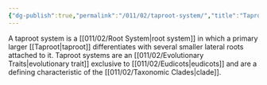 ```yaml
---
{"dg-publish":true,"permalink":"/011/02/taproot-system/","title":"Taproot System","tags":["BIOL412"]}
---
```


A taproot system is a [[011/02/Root System\|root system]] in which a primary larger [[Taproot\|taproot]] differentiates with several smaller lateral roots attached to it. Taproot systems are an [[011/02/Evolutionary Traits\|evolutionary trait]] exclusive to [[011/02/Eudicots\|eudicots]] and are a defining characteristic of the [[011/02/Taxonomic Clades\|clade]].